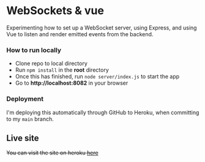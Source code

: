 # WebSockets & vue

Experimenting how to set up a WebSocket server, using Express, and using Vue to listen and render emitted events from the backend.


### How to run locally

- Clone repo to local directory
- Run `npm install` in the **root** directory
- Once this has finished, run `node server/index.js` to start the app
- Go to **http://localhost:8082** in your browser


### Deployment 

I'm deploying this automatically through GitHub to Heroku, when committing to my `main` branch.


## Live site
~~You can visit the site on heroku [here](https://scriptedpixels-web-socket-vue.herokuapp.com)~~
